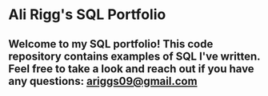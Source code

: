 # Ali Rigg's SQL Portfolio

## Welcome to my SQL portfolio! This code repository contains examples of SQL I've written. Feel free to take a look and reach out if you have any questions: ariggs09@gmail.com
